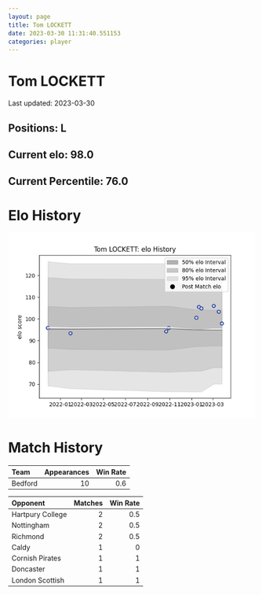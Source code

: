 ```yaml
---  
layout: page  
title: Tom LOCKETT  
date: 2023-03-30 11:31:40.551153  
categories: player  
---
```

# Tom LOCKETT


Last updated: 2023-03-30
## Positions: L

## Current elo: 98.0

## Current Percentile: 76.0

# Elo History


![elo history](history_TomLOCKETT.png)
# Match History


| Team    |   Appearances |   Win Rate |
|:--------|--------------:|-----------:|
| Bedford |            10 |        0.6 |

| Opponent         |   Matches |   Win Rate |
|:-----------------|----------:|-----------:|
| Hartpury College |         2 |        0.5 |
| Nottingham       |         2 |        0.5 |
| Richmond         |         2 |        0.5 |
| Caldy            |         1 |        0   |
| Cornish Pirates  |         1 |        1   |
| Doncaster        |         1 |        1   |
| London Scottish  |         1 |        1   |